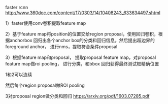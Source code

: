 faster rcnn
http://www.360doc.com/content/17/0303/14/10408243_633634497.shtml


1）faster使用conv卷积提取feature map

2）基于feature map将position的位置交给region proposal，使用回归卷积，根据anchorbox 回归出各个anchor box的分类和回归信息。然后提出超边界的foreground anchor， 进行nms，提取符合条件proposal

3）根据feature map和proposal， 提取proposal feature map，对proposal feature map做roi pooling，
进行分类，和bbox 回归获得最终测试框精确位置



1和2可以连续

然后每个region proposal做ROI pooling

3对proposal region做分类和回归
https://arxiv.org/pdf/1603.07285.pdf



